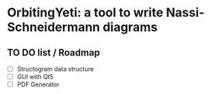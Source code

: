 # OrbitingYeti: a tool to write Nassi-Schneidermann diagrams

## TO DO list / Roadmap

- [ ] Structogram data structure
- [ ] GUI with Qt5
- [ ] PDF Generator
